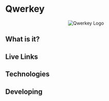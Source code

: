 # Qwerkey

<p align="center">
    <img src="https://raw.githubusercontent.com/wiki/Lazytangent/Qwerkey/logo.png" alt="Qwerkey Logo" />
</p>

## What is it?

## Live Links

## Technologies

## Developing

## 
